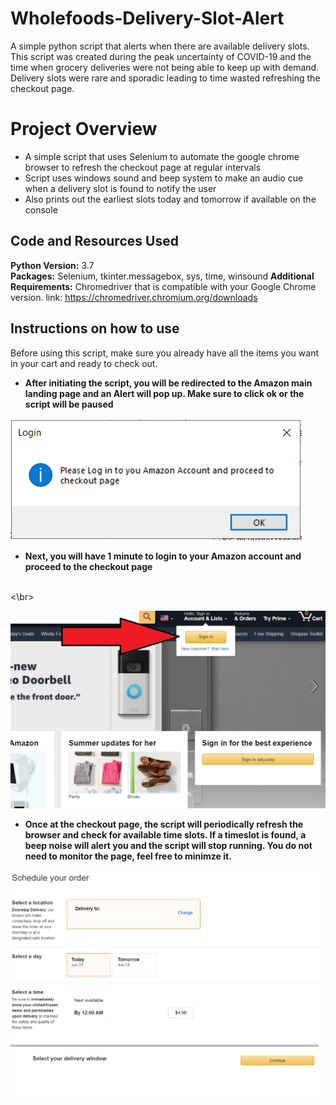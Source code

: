 # Wholefoods-Delivery-Slot-Alert
A simple python script that alerts when there are available delivery slots. 
This script was created during the peak uncertainty of COVID-19 and the time when grocery deliveries were not being able to keep up with demand. Delivery slots were rare and sporadic leading to time wasted refreshing the checkout page.

# Project Overview 
* A simple script that uses Selenium to automate the google chrome browser to refresh the checkout page at regular intervals
* Script uses windows sound and beep system to make an audio cue when a delivery slot is found to notify the user
* Also prints out the earliest slots today and tomorrow if available on the console
 

## Code and Resources Used 
**Python Version:** 3.7  
**Packages:** Selenium, tkinter.messagebox, sys, time, winsound 
**Additional Requirements:** Chromedriver that is compatible with your Google Chrome version.
link: https://chromedriver.chromium.org/downloads


## Instructions on how to use
Before using this script, make sure you already have all the items you want in your cart and ready to check out.

* **After initiating the script, you will be redirected to the Amazon main landing page and an Alert will pop up. Make sure to click ok or the script will be paused**



![alt text](https://github.com/kevin7303/Whole-foods-Delivery-Slot-Alert/blob/master/Alert.PNG "alert")

* **Next, you will have 1 minute to login to your Amazon account and proceed to the checkout page** 
</br>
<\br>

![alt text](https://github.com/kevin7303/Whole-foods-Delivery-Slot-Alert/blob/master/Whole%20Foods%20Login.png "login")



* **Once at the checkout page, the script will periodically refresh the browser and check for available time slots. If a timeslot is found, a beep noise will alert you and the script will stop running. You do not need to monitor the page, feel free to minimze it.**

![alt text](https://github.com/kevin7303/Whole-foods-Delivery-Slot-Alert/blob/master/Whole%20Foods%20Checkout.png "checkout")
